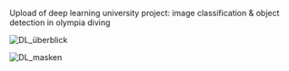 Upload of deep learning university project: image classification & object detection in olympia diving


![DL_überblick](https://user-images.githubusercontent.com/61428610/202816253-1c77cedc-3cf8-44b9-b339-2056dc89d1e1.png)

![DL_masken](https://user-images.githubusercontent.com/61428610/202816270-30d37c52-faef-4cfd-bb4f-73b7829fd1a8.png)
